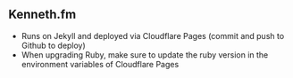 ## Kenneth.fm

+ Runs on Jekyll and deployed via Cloudflare Pages (commit and push to Github to deploy)
+ When upgrading Ruby, make sure to update the ruby version in the environment variables of Cloudflare Pages